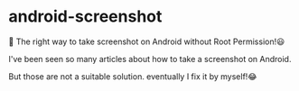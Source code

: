 # android-screenshot
🦄 The right way to take screenshot on Android without Root Permission!😃

I've been seen so many articles about how to take a screenshot on Android. 

But those are not a suitable solution. eventually I fix it by myself!😂
